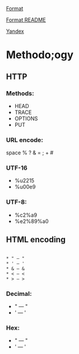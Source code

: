 [Format](https://github.com/gusevna/format-README)

<a target=_blank href="https://github.com/gusevna/format-README">Format README</a>

<a target=_blank href="http://www.yandex.ru">Yandex</a>

# Methodo;ogy
## HTTP
### Methods:
* HEAD
* TRACE
* OPTIONS
* PUT
### URL encode:
space % ? & = ; + #

### UTF-16
* %u2215
* %u00e9

### UTF-8:
* %c2%a9
* %e2%89%a0

## HTML encoding
<code>
* &quot; — "
* &apos; — '
* &amp; — &
* &lt; — <
* &gt; — >
</code>
  
### Decimal:
* &#34; — "
* &#39; — '

### Hex:
* &#x22; — "
* &#x27; — '




